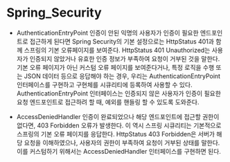 # Spring_Security

* AuthenticationEntryPoint
인증이 안된 익명의 사용자가 인증이 필요한 엔드포인트로 접근하게 된다면 Spring Security의 기본 설정으로는 HttpStatus 401과 함께 스프링의 기본 오류페이지를 보여준다.
HttpStatus 401 Unauthorized는 사용자가 인증되지 않았거나 유효한 인증 정보가 부족하여 요청이 거부된 것을 말한다.
기본 오류 페이지가 아닌 커스텀 오류 페이지를 보여준다거나, 특정 로직을 수행 또는 JSON 데이터 등으로 응답해야 하는 경우, 우리는 AuthenticationEntryPoint 인터페이스를 구현하고 구현체를 시큐리티에 등록하여 사용할 수 있다.
AuthenticationEntryPoint 인터페이스는 인증되지 않은 사용자가 인증이 필요한 요청 엔드포인트로 접근하려 할 때, 예외를 핸들링 할 수 있도록 도와준다.

* AccessDeniedHandler
인증이 완료되었으나 해당 엔드포인트에 접근할 권한이 없다면, 403 Forbidden 오류가 발생한다.
이 역시 스프링 시큐리티는 기본적으로 스프링의 기본 오류 페이지를 응답한다.
HttpStatus 403 Forbidden은 서버가 해당 요청을 이해하였으나, 사용자의 권한이 부족하여 요청이 거부된 상태를 말한다.
이를 커스텀하기 위해서는 AccessDeniedHandler 인터페이스를 구현하면 된다.
